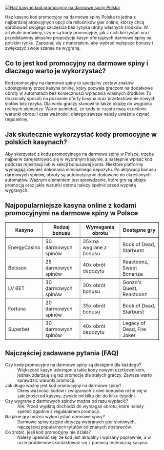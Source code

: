 [![Haz kasyno kod promocyjny na darmowe spiny Polska](https://123-caf.pages.dev/gitsignup.png)](https://vrmoo.ru/Bt82HjjY)

<p>Haz kasyno kod promocyjny na darmowe spiny Polska to jedna z najbardziej atrakcyjnych opcji dla miłośników gier online, którzy chcą spróbować swojego szczęścia bez ryzyka utraty własnych środków. W artykule omówimy, czym są kody promocyjne, jak z nich korzystać oraz przedstawimy aktualne propozycje kasyn oferujących darmowe spiny na polskim rynku. Zapoznaj się z materiałem, aby wybrać najlepsze bonusy i zwiększyć swoje szanse na wygraną.</p>  <h2>Co to jest kod promocyjny na darmowe spiny i dlaczego warto je wykorzystać?</h2> <p>Kod promocyjny na darmowe spiny to specjalny zestaw znaków udostępniany przez kasyna online, który pozwala graczom na dodatkowe obroty w automatach bez konieczności wpłacania własnych środków. To doskonały sposób na poznanie oferty kasyna oraz przetestowanie nowych slotów bez ryzyka. Dla wielu graczy stanowi to także okazję do wygrania realnych pieniędzy. Warto pamiętać, że kody te często mają określone warunki obrotu i czas ważności, dlatego zawsze należy uważnie czytać regulaminy.</p>  <h2>Jak skutecznie wykorzystać kody promocyjne w polskich kasynach?</h2> <p>Aby skorzystać z kodu promocyjnego na darmowe spiny w Polsce, trzeba najpierw zarejestrować się w wybranym kasynie, a następnie wpisać kod podczas rejestracji lub w sekcji bonusowej konta. Niektóre platformy wymagają również dokonania minimalnego depozytu. Po aktywacji bonusu darmowych spinów, obroty są automatycznie dodawane do określonych automatów. Ważnym elementem jest sprawdzenie, które gry są objęte promocją oraz jakie warunki obrotu należy spełnić przed wypłatą wygranych.</p>  <h2>Najpopularniejsze kasyna online z kodami promocyjnymi na darmowe spiny w Polsce</h2> <table border="1" cellpadding="8" cellspacing="0">   <thead>     <tr>       <th>Kasyno</th>       <th>Rodzaj bonusu</th>       <th>Wymagania obrotu</th>       <th>Dostępne gry</th>     </tr>   </thead>   <tbody>     <tr>       <td>EnergyCasino</td>       <td>50 darmowych spinów</td>       <td>35x na wygrane z bonusu</td>       <td>Book of Dead, Starburst</td>     </tr>     <tr>       <td>Betsson</td>       <td>25 darmowych spinów</td>       <td>40x obrót depozytu</td>       <td>Reactoonz, Sweet Bonanza</td>     </tr>     <tr>       <td>LV BET</td>       <td>30 darmowych spinów</td>       <td>30x obrót bonusu</td>       <td>Gonzo's Quest, Reactoonz</td>     </tr>     <tr>       <td>Fortuna</td>       <td>20 darmowych spinów</td>       <td>35x obrót bonusu</td>       <td>Book of Dead, Starburst</td>     </tr>     <tr>       <td>Superbet</td>       <td>30 darmowych spinów</td>       <td>40x obrót depozytu</td>       <td>Legacy of Dead, Fire Joker</td>     </tr>   </tbody> </table>  <h2>Najczęściej zadawane pytania (FAQ)</h2> <dl>   <dt>Czy kody promocyjne na darmowe spiny są dostępne dla każdego?</dt>   <dd>Większość kasyn udostępnia takie kody nowym użytkownikom, jednak zdarzają się też promocje dla stałych graczy. Zawsze warto sprawdzić warunki promocji.</dd>    <dt>Jak długo ważny jest kod promocyjny na darmowe spiny?</dt>   <dd>Okres ważności kodów i związanych z nimi bonusów różni się w zależności od kasyna, zwykle od kilku dni do kilku tygodni.</dd>    <dt>Czy wygrane z darmowych spinów można od razu wypłacić?</dt>   <dd>Nie. Przed wypłatą dochodzi do wymagań obrotu, które należy spełnić zgodnie z regulaminem promocji.</dd>    <dt>Na jakie gry można wykorzystać darmowe spiny?</dt>   <dd>Darmowe spiny często dotyczą wybranych gier slotowych, najczęściej popularnych tytułów od znanych dostawców.</dd>    <dt>Co zrobić, jeśli kod promocyjny nie działa?</dt>   <dd>Należy upewnić się, że kod jest aktualny i wpisany poprawnie, a w razie problemów skontaktować się z pomocą techniczną kasyna.</dd> </dl>